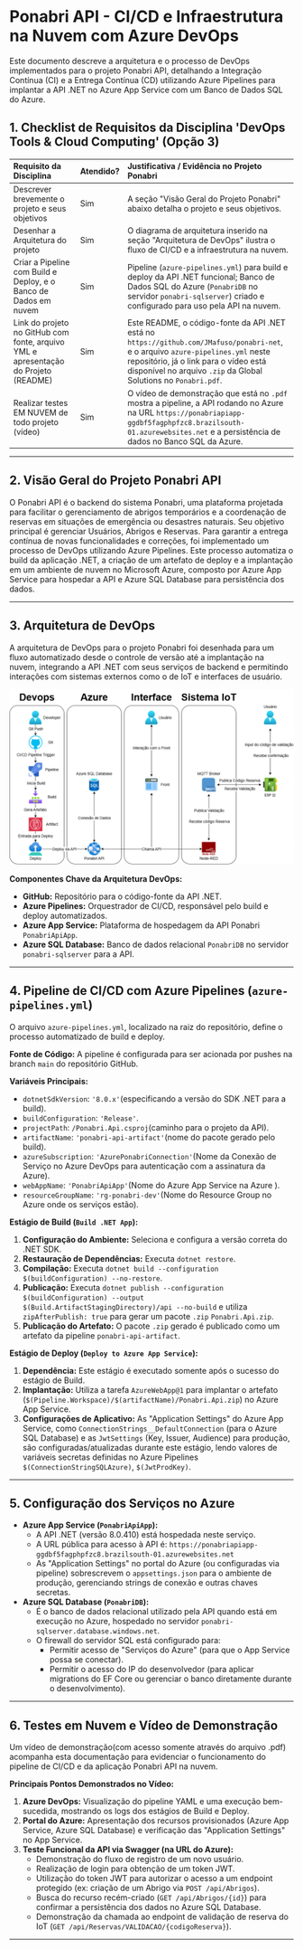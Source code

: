 # Ponabri API - CI/CD e Infraestrutura na Nuvem com Azure DevOps

Este documento descreve a arquitetura e o processo de DevOps implementados para o projeto Ponabri API, detalhando a Integração Contínua (CI) e a Entrega Contínua (CD) utilizando Azure Pipelines para implantar a API .NET no Azure App Service com um Banco de Dados SQL do Azure.

## 1. Checklist de Requisitos da Disciplina 'DevOps Tools & Cloud Computing' (Opção 3)

| Requisito da Disciplina                                                                 | Atendido? | Justificativa / Evidência no Projeto Ponabri                                                                                                                                                           |
| :-------------------------------------------------------------------------------------- | :-------- | :----------------------------------------------------------------------------------------------------------------------------------------------------------------------------------------------------- |
| Descrever brevemente o projeto e seus objetivos                                       | Sim       | A seção "Visão Geral do Projeto Ponabri" abaixo detalha o projeto e seus objetivos.                                                                                       |
| Desenhar a Arquitetura do projeto                                          | Sim       | O diagrama de arquitetura inserido na seção "Arquitetura de DevOps" ilustra o fluxo de CI/CD e a infraestrutura na nuvem.                                                                               |
| Criar a Pipeline com Build e Deploy, e o Banco de Dados em nuvem                     | Sim       | Pipeline (`azure-pipelines.yml`) para build e deploy da API .NET funcional; Banco de Dados SQL do Azure (`PonabriDB` no servidor `ponabri-sqlserver`) criado e configurado para uso pela API na nuvem. |
| Link do projeto no GitHub com fonte, arquivo YML e apresentação do Projeto (README) | Sim       | Este README, o código-fonte da API .NET está no `https://github.com/JMafuso/ponabri-net`, e o arquivo `azure-pipelines.yml` neste repositório, já o link para o vídeo está disponível no arquivo `.zip` da Global Solutions no `Ponabri.pdf`.                 |
| Realizar testes EM NUVEM de todo projeto (vídeo)                                      | Sim       | O vídeo de demonstração que está no `.pdf` mostra a pipeline, a API rodando no Azure na URL `https://ponabriapiapp-ggdbf5fagphpfzc8.brazilsouth-01.azurewebsites.net` e a persistência de dados no Banco SQL da Azure. |

---

## 2. Visão Geral do Projeto Ponabri API

O Ponabri API é o backend do sistema Ponabri, uma plataforma projetada para facilitar o gerenciamento de abrigos temporários e a coordenação de reservas em situações de emergência ou desastres naturais. Seu objetivo principal é gerenciar Usuários, Abrigos e Reservas. Para garantir a entrega contínua de novas funcionalidades e correções, foi implementado um processo de DevOps utilizando Azure Pipelines. Este processo automatiza o build da aplicação .NET, a criação de um artefato de deploy e a implantação em um ambiente de nuvem no Microsoft Azure, composto por Azure App Service para hospedar a API e Azure SQL Database para persistência dos dados.

---

## 3. Arquitetura de DevOps

A arquitetura de DevOps para o projeto Ponabri foi desenhada para um fluxo automatizado desde o controle de versão até a implantação na nuvem, integrando a API .NET com seus serviços de backend e permitindo interações com sistemas externos como o de IoT e interfaces de usuário.

![ Diagrama da arquitetura](Images/DevopsDiagram.drawio.png)

**Componentes Chave da Arquitetura DevOps:**
* **GitHub:** Repositório para o código-fonte da API .NET.
* **Azure Pipelines:** Orquestrador de CI/CD, responsável pelo build e deploy automatizados.
* **Azure App Service:** Plataforma de hospedagem da API Ponabri `PonabriApiApp`.
* **Azure SQL Database:** Banco de dados relacional `PonabriDB` no servidor `ponabri-sqlserver` para a API.

---

## 4. Pipeline de CI/CD com Azure Pipelines (`azure-pipelines.yml`)

O arquivo `azure-pipelines.yml`, localizado na raiz do repositório, define o processo automatizado de build e deploy.

**Fonte de Código:** A pipeline é configurada para ser acionada por pushes na branch `main` do repositório GitHub.

**Variáveis Principais:**
* `dotnetSdkVersion`: `'8.0.x'`(especificando a versão do SDK .NET para a build).
* `buildConfiguration`: `'Release'`.
* `projectPath`: `/Ponabri.Api.csproj`(caminho para o projeto da API).
* `artifactName`: `'ponabri-api-artifact'`(nome do pacote gerado pelo build).
* `azureSubscription`: `'AzurePonabriConnection'`(Nome da Conexão de Serviço no Azure DevOps para autenticação com a assinatura da Azure).
* `webAppName`: `'PonabriApiApp'`(Nome do Azure App Service na Azure ).
* `resourceGroupName`: `'rg-ponabri-dev'`(Nome do Resource Group no Azure onde os serviços estão).

**Estágio de Build (`Build .NET App`):**
1.  **Configuração do Ambiente:** Seleciona e configura a versão correta do .NET SDK.
2.  **Restauração de Dependências:** Executa `dotnet restore`.
3.  **Compilação:** Executa `dotnet build --configuration $(buildConfiguration) --no-restore`.
4.  **Publicação:** Executa `dotnet publish --configuration $(buildConfiguration) --output $(Build.ArtifactStagingDirectory)/api --no-build` e utiliza `zipAfterPublish: true` para gerar um pacote `.zip` `Ponabri.Api.zip`.
5.  **Publicação do Artefato:** O pacote `.zip` gerado é publicado como um artefato da pipeline `ponabri-api-artifact`.

**Estágio de Deploy (`Deploy to Azure App Service`):**
1.  **Dependência:** Este estágio é executado somente após o sucesso do estágio de Build.
2.  **Implantação:** Utiliza a tarefa `AzureWebApp@1` para implantar o artefato (`$(Pipeline.Workspace)/$(artifactName)/Ponabri.Api.zip`) no Azure App Service.
3.  **Configurações de Aplicativo:** As "Application Settings" do Azure App Service, como `ConnectionStrings__DefaultConnection` (para o Azure SQL Database) e as `JwtSettings` (Key, Issuer, Audience) para produção, são configuradas/atualizadas durante este estágio, lendo valores de variáveis secretas definidas no Azure Pipelines `$(ConnectionStringSQLAzure)`, `$(JwtProdKey)`.

---

## 5. Configuração dos Serviços no Azure

* **Azure App Service (`PonabriApiApp`):**
    * A API .NET (versão 8.0.410) está hospedada neste serviço.
    * A URL pública para acesso à API é: `https://ponabriapiapp-ggdbf5fagphpfzc8.brazilsouth-01.azurewebsites.net`
    * As "Application Settings" no portal do Azure (ou configuradas via pipeline) sobrescrevem o `appsettings.json` para o ambiente de produção, gerenciando strings de conexão e outras chaves secretas.
* **Azure SQL Database (`PonabriDB`):**
    * É o banco de dados relacional utilizado pela API quando está em execução no Azure, hospedado no servidor `ponabri-sqlserver.database.windows.net`.
    * O firewall do servidor SQL está configurado para:
        * Permitir acesso de "Serviços do Azure" (para que o App Service possa se conectar).
        * Permitir o acesso do IP do desenvolvedor (para aplicar migrations do EF Core ou gerenciar o banco diretamente durante o desenvolvimento).

---

## 6. Testes em Nuvem e Vídeo de Demonstração

Um vídeo de demonstração(com acesso somente através do arquivo .pdf) acompanha esta documentação para evidenciar o funcionamento do pipeline de CI/CD e da aplicação Ponabri API na nuvem.

**Principais Pontos Demonstrados no Vídeo:**
1.  **Azure DevOps:** Visualização do pipeline YAML e uma execução bem-sucedida, mostrando os logs dos estágios de Build e Deploy.
2.  **Portal do Azure:** Apresentação dos recursos provisionados (Azure App Service, Azure SQL Database) e verificação das "Application Settings" no App Service.
3.  **Teste Funcional da API via Swagger (na URL do Azure):**
    * Demonstração do fluxo de registro de um novo usuário.
    * Realização de login para obtenção de um token JWT.
    * Utilização do token JWT para autorizar o acesso a um endpoint protegido (ex: criação de um Abrigo via `POST /api/Abrigos`).
    * Busca do recurso recém-criado (`GET /api/Abrigos/{id}`) para confirmar a persistência dos dados no Azure SQL Database.
    * Demonstração da chamada ao endpoint de validação de reserva do IoT (`GET /api/Reservas/VALIDACAO/{codigoReserva}`).

---